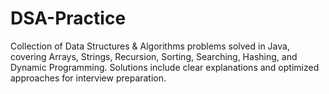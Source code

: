 # DSA-Practice
Collection of Data Structures &amp; Algorithms problems solved in Java, covering Arrays, Strings, Recursion, Sorting, Searching, Hashing, and Dynamic Programming. Solutions include clear explanations and optimized approaches for interview preparation.
